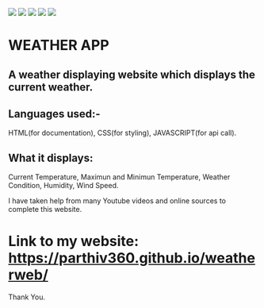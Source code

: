 <p float="left">
<img src="https://img.shields.io/github/issues/parthiv360/weatherweb" /> <img src="https://img.shields.io/github/forks/parthiv360/weatherweb" /> <img src="https://img.shields.io/github/stars/parthiv360/weatherweb" /> <img src="https://img.shields.io/github/license/parthiv360/weatherweb" /> <img src="https://img.shields.io/twitter/url?url=https%3A%2F%2Fgithub.com%2Fparthiv360%2Fweatherweb%2F" />
</p>

# WEATHER APP

## A weather displaying website which displays the current weather.

## Languages used:-


 HTML(for documentation),
 CSS(for styling),
 JAVASCRIPT(for api call).
 
## What it displays:


  Current Temperature,
  Maximun and Minimun Temperature,
  Weather Condition,
  Humidity,
  Wind Speed.
  
I have taken help from many Youtube videos and online sources to complete this website.


# Link to my website: https://parthiv360.github.io/weatherweb/

Thank You.

